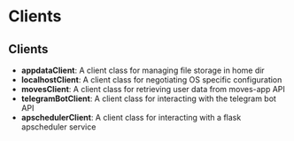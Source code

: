 # Clients

Clients
-------
* **appdataClient**: A client class for managing file storage in home dir
* **localhostClient**: A client class for negotiating OS specific configuration
* **movesClient**: A client class for retrieving user data from moves-app API
* **telegramBotClient**: A client class for interacting with the telegram bot API
* **apschedulerClient**: A client class for interacting with a flask apscheduler service
